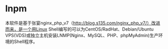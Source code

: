 lnpm
====

本软件是基于张宴nginx_php_v7（http://blog.s135.com/nginx_php_v7/）改进而来，是一个用Linux Shell编写的可以为CentOS/RadHat、Debian/Ubuntu VPS(VDS)或独立主机安装LNMP(Nginx、MySQL、PHP、phpMyAdmin)生产环境的Shell程序。
